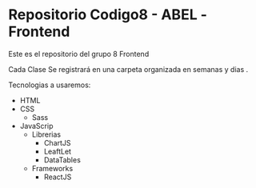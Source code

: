 # Repositorio Codigo8 - ABEL -Frontend
Este es el repositorio del grupo 8 Frontend

Cada Clase Se registrará en una carpeta organizada en semanas y dias .

Tecnologias a usaremos:

- HTML
- CSS   
    - Sass
- JavaScrip
    - Librerias
        - ChartJS
        - LeaftLet
        - DataTables
    - Frameworks
        - ReactJS
        


